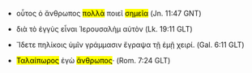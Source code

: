 - οὗτος ὁ ἄνθρωπος <mark>πολλὰ</mark> ποιεῖ <mark>σημεῖα</mark> (Jn. 11:47 GNT)

- διὰ τὸ ἐγγὺς εἶναι Ἰερουσαλὴμ αὐτὸν (Lk. 19:11 GLT)

- Ἴδετε πηλίκοις ὑμῖν γράμμασιν ἔγραψα τῇ ἐμῇ χειρί. (Gal. 6:11 GLT)

- <mark>Ταλαίπωρος</mark> ἐγὼ <mark>ἄνθρωπος</mark>·  (Rom. 7:24 GLT)